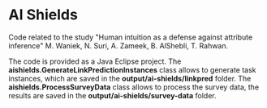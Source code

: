 # AI Shields
Code related to the study "Human intuition as a defense against attribute inference" M. Waniek, N. Suri, A. Zameek, B. AlShebli, T. Rahwan.

The code is provided as a Java Eclipse project.
The **aishields.GenerateLinkPredictionInstances** class allows to generate task instances, which are saved in the **output/ai-shields/linkpred** folder.
The **aishields.ProcessSurveyData** class allows to process the survey data, the results are saved in the **output/ai-shields/survey-data** folder.
